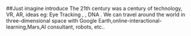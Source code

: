 ##Just imagine introduce
The 21th century was a century of technology, VR, AR, ideas eg: Eye Tracking , , DNA . We can travel around the world in three-dimensional space with Google Earth,online-interactional-learning,Mars,AI consultant, robots, etc..
 
